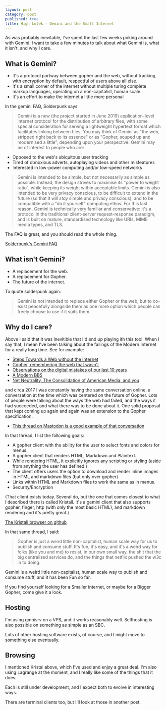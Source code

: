 ```yaml
---
layout: post
category: post
published: true
title: High Lotek - Gemini and the Small Internet
---
```

As was probably inevitable, I've spent the last few weeks poking around with Gemini. I want to take a few minutes to talk about what Gemini is, what it isn't, and why I care. 

## What is Gemini? 

* It's a protocol partway between gopher and the web, without tracking, with encryption by default, respectful of users above all else. 
* It's a small corner of the internet without multiple turing complete markup languages, operating on a non-capitalist, human scale.  
* It's an effort to make the internet a little more personal 

In the gemini FAQ, Solderpunk says 

> Gemini is a new (the project started in June 2019) application-level internet protocol for the distribution of arbitrary files, with some special consideration for serving a lightweight hypertext format which facilitates linking between files. You may think of Gemini as "the web, stripped right back to its essence" or as "Gopher, souped up and modernised a little", depending upon your perspective. Gemini may be of interest to people who are:

* Opposed to the web's ubiquitous user tracking
* Tired of obnoxious adverts, autoplaying videos and other misfeatures
* Interested in low-power computing and/or low-speed networks

> Gemini is intended to be simple, but not necessarily as simple as possible. Instead, the design strives to maximise its "power to weight ratio", while keeping its weight within acceptable limits. Gemini is also intended to be very privacy conscious, to be difficult to extend in the future (so that it will *stay* simple and privacy conscious), and to be compatible with a "do it yourself" computing ethos. For this last reason, Gemini is technically very familiar and conservative: it's a protocol in the traditional client-server request-response paradigm, and is built on mature, standardised technology like URIs, MIME media types, and TLS.

The FAQ is great, and you should read the whole thing. 

[Solderpunk's Gemini FAQ](gemini://gemini.circumlunar.space/docs/faq.gmi)

## What isn't Gemini? 

* A replacement for the web. 
* A replacement for Gopher. 
* The future of the internet. 

To quote solderpunk again: 

> Gemini is not intended to replace either Gopher or the web, but to co-exist peacefully alongside them as one more option which people can freely choose to use if it suits them. 

## Why do I care? 

Above I said that it was inevitible that I'd end up playing ith this tool. When I say that, I mean I've been talking about the failings of the Modern Internet for a really long time. See for example:

* [Steps Towards a Web without the Internet](http://ajroach42.com/steps-towards-a-web-without-the-internet/)
* [Gopher, remembering the web that wasn't](http://ajroach42.com/gopher-remembering-the-web-that-wasn-t/)
* [Observations on the digital mistakes of our last 10 years](http://ajroach42.com/observations-on-modern-computing-the-last-10-years-were-a-misstep/) 
* [A Modern BBS](http://ajroach42.com/a-modern-bbs/)
* [Net Neutrality, The Consolidation of American Media, and you](http://ajroach42.com/net-neutrality-the-consolidation-of-american-media-and-you/)

and circa 2017 I was constantly having the same conversation online, a conversation at the time which was centered on the future of Gopher. Lots of people were talking about the ways the web had failed, and the ways it had succeeded, and what there was to be done about it. One solid proposal that kept coming up again and again was an extension to the Gopher specification. 

* [This thread on Mastodon is a good example of that conversation](https://retro.social/@ajroach42/99051400673074933) 

In that thread, I list the following goals: 

* A gopher client with the ability for the user to select fonts and colors for menus. 
* A gopher client that renders HTML, Markdown and Plaintext. 
* While rendering HTML, it explicitly ignores any scripting or styling (aside from anything the user has defined.) 
* The client offers users the option to download and render inline images in HTML and markdown files (but only over gopher) 
* Links within HTML and Markdown files to work the same as in menus.
* Security/Encryption 

(That client exists today. Several do, but the one that comes closest to what I described there is called Kristall. It's a gemini client that also supports gopher, finger, http (with only the most basic HTML), and markdown rendering and it's pretty great.) 

[The Kristall browser on github](https://github.com/MasterQ32/kristall)

In that same thread, I said: 
> Gopher is just a weird little non-capitalist, human scale way for us to publish and consume stuff. It's fun, it's easy, and it's a weird way for folks (like you and me) to resist, in our own small way, the shit that the big centralized services do, and the things that netflix pushed the w3c in to doing.

Gemini is a weird little non-capitalist, human scale way to publish and consume stuff, and it has been Fun so far. 

If you find yourself looking for a Smaller internet, or maybe for a Bigger Gopher, come give it a look. 

## Hosting

I'm using gmnisrv on a VPS, and it works reasonably well. Selfhosting is also possible on something as simple as an SBC. 

Lots of other hosting software exists, of course, and I might move to something else eventually. 

## Browsing 

I mentioned Kristal above, which I've used and enjoy a great deal. I'm also using Lagrange at the moment, and I really like some of the things that it does. 

Each is still under development, and I expect both to evolve in interesting ways. 

There are terminal clients too, but I'll look at those in another post.
